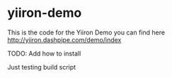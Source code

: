 yiiron-demo
===========

This is the code for the Yiiron Demo you can find here http://yiiron.dashpipe.com/demo/index

TODO: Add how to install

Just testing build script
